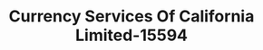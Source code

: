 ---
f_zip-code: 91780
f_state-code: CA
title: Currency Services Of California Limited-15594
f_phone: 626-287-9900
f_city-only: Temple City
f_address: 6273 Rosemead Blvd Ste 17 Temple City
f_location-unique-id: '15594'
slug: currency-services-of-california-limited-15594
updated-on: '2024-05-30T13:46:58.046Z'
created-on: '2024-05-30T13:36:59.803Z'
published-on: '2024-05-30T13:54:32.469Z'
f_city-state: cms/city/temple-city-ca.md
f_company: cms/company/currency-services-of-california-limited.md
f_state: cms/state/california.md
layout: '[payday-loan].html'
tags: payday-loan
---